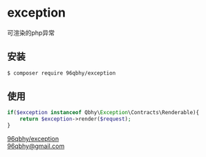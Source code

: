 # exception
可渲染的php异常

## 安装
```bash
$ composer require 96qbhy/exception
```

## 使用
```php
if($exception instanceof Qbhy\Exception\Contracts\Renderable){
    return $exception->render($request);
}
```

[96qbhy/exception](https://github.com/qbhy/exception)  
96qbhy@gmail.com